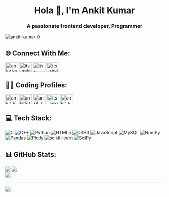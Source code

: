 <h1 align="center">Hola 👋, I'm Ankit Kumar</h1>
<h3 align="center">A passionate frontend developer, Programmer</h3>

<p align="left"> <img src="https://komarev.com/ghpvc/?username=ankit-kumar-0&label=Profile%20views&color=0e75b6&style=flat" alt="ankit-kumar-0" /> </p>

## 🌐 Connect With Me:
<p align="left">
<a href="https://fb.com/ankit.kumar.502" target="_blank"><img align="center" src="https://raw.githubusercontent.com/rahuldkjain/github-profile-readme-generator/master/src/images/icons/Social/facebook.svg" alt="ankit.kumar.502" height="30" width="40" /></a> 
<a href="https://instagram.com/its_ankit_502" target="_blank"><img align="center" src="https://raw.githubusercontent.com/rahuldkjain/github-profile-readme-generator/master/src/images/icons/Social/instagram.svg" alt="its_ankit_502" height="30" width="40" /></a> 
<a href="https://linkedin.com/in/its-ankit" target="_blank"><img align="center" src="https://raw.githubusercontent.com/rahuldkjain/github-profile-readme-generator/master/src/images/icons/Social/linked-in-alt.svg" alt="its-ankit" height="30" width="40" /></a> 
<a href="https://twitter.com/its_ankit_502" target="_blank"><img align="center" src="https://raw.githubusercontent.com/rahuldkjain/github-profile-readme-generator/master/src/images/icons/Social/twitter.svg" alt="its_ankit_502" height="30" width="40" /></a>
</p>

## 👨‍💻 Coding Profiles:
<p align="left">
<a href="https://www.leetcode.com/ankit_kumar_0" target="_blank"><img align="center" src="https://raw.githubusercontent.com/rahuldkjain/github-profile-readme-generator/master/src/images/icons/Social/leet-code.svg" alt="ankit_kumar_0" height="30" width="40" /></a>
<a href="https://auth.geeksforgeeks.org/user/ankit502" target="_blank"><img align="center" src="https://raw.githubusercontent.com/rahuldkjain/github-profile-readme-generator/master/src/images/icons/Social/geeks-for-geeks.svg" alt="ankit502" height="30" width="40" /></a>
<a href="https://www.codechef.com/users/ankit_kumar_0" target="_blank"><img align="center" src="https://cdn.jsdelivr.net/npm/simple-icons@3.1.0/icons/codechef.svg" alt="ankit_kumar_0" height="30" width="40" /></a>
<a href="https://www.hackerrank.com/its_ankit_502" target="_blank"><img align="center" src="https://raw.githubusercontent.com/rahuldkjain/github-profile-readme-generator/master/src/images/icons/Social/hackerrank.svg" alt="its_ankit_502" height="30" width="40" /></a>
<a href="https://codeforces.com/profile/ankit_kumar_0" target="_blank"><img align="center" src="https://raw.githubusercontent.com/rahuldkjain/github-profile-readme-generator/master/src/images/icons/Social/codeforces.svg" alt="ankit_kumar_0" height="30" width="40" /></a>

## 💻 Tech Stack:
![C](https://img.shields.io/badge/c-%2300599C.svg?style=for-the-badge&logo=c&logoColor=white) ![C++](https://img.shields.io/badge/c++-%2300599C.svg?style=for-the-badge&logo=c%2B%2B&logoColor=white) ![Python](https://img.shields.io/badge/python-3670A0?style=for-the-badge&logo=python&logoColor=ffdd54) ![HTML5](https://img.shields.io/badge/html5-%23E34F26.svg?style=for-the-badge&logo=html5&logoColor=white) ![CSS3](https://img.shields.io/badge/css3-%231572B6.svg?style=for-the-badge&logo=css3&logoColor=white) ![JavaScript](https://img.shields.io/badge/javascript-%23323330.svg?style=for-the-badge&logo=javascript&logoColor=%23F7DF1E) ![MySQL](https://img.shields.io/badge/mysql-%2300f.svg?style=for-the-badge&logo=mysql&logoColor=white) ![NumPy](https://img.shields.io/badge/numpy-%23013243.svg?style=for-the-badge&logo=numpy&logoColor=white) ![Pandas](https://img.shields.io/badge/pandas-%23150458.svg?style=for-the-badge&logo=pandas&logoColor=white) ![Plotly](https://img.shields.io/badge/Plotly-%233F4F75.svg?style=for-the-badge&logo=plotly&logoColor=white) ![scikit-learn](https://img.shields.io/badge/scikit--learn-%23F7931E.svg?style=for-the-badge&logo=scikit-learn&logoColor=white) ![SciPy](https://img.shields.io/badge/SciPy-%230C55A5.svg?style=for-the-badge&logo=scipy&logoColor=%white)
## 📊 GitHub Stats:
![](https://github-readme-stats.vercel.app/api/top-langs/?username=ankit-kumar-0&theme=dark&hide_border=false&include_all_commits=false&count_private=false&layout=compact)
![](https://github-readme-stats.vercel.app/api?username=ankit-kumar-0&theme=dark&hide_border=false&include_all_commits=false&count_private=false)<br/>
![](https://github-readme-streak-stats.herokuapp.com/?user=ankit-kumar-0&theme=dark&hide_border=false)<br/>

---
[![](https://visitcount.itsvg.in/api?id=ankit-kumar-0&icon=0&color=0)](https://visitcount.itsvg.in)

<!-- Proudly created with GPRM ( https://gprm.itsvg.in ) -->
